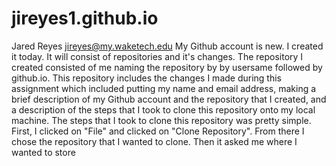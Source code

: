 # jireyes1.github.io
Jared Reyes jireyes@my.waketech.edu
My Github account is new. I created it today. It will consist of repositories and it's changes.
The repository I created consisted of me naming the repository by by usersame followed by github.io. This repository includes the changes I made during this assignment which included putting my name and email address, making a brief description of my Github account and the repository that I created, and a description of the steps that I took to clone this repository onto my local machine. 
The steps that I took to clone this repository was pretty simple. First, I clicked on "File" and clicked on "Clone Repository". From there I chose the repository that I wanted to clone. Then it asked me where I wanted to store 